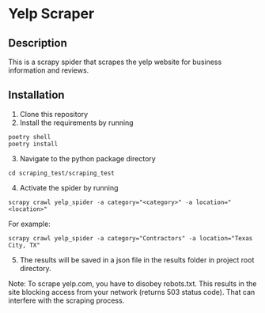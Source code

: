 # Yelp Scraper

## Description
This is a scrapy spider that scrapes the yelp website for business information and reviews.

## Installation
1. Clone this repository
2. Install the requirements by running
```
poetry shell
poetry install
```
3. Navigate to the python package directory
```
cd scraping_test/scraping_test
```
4. Activate the spider by running
```
scrapy crawl yelp_spider -a category="<category>" -a location="<location>"
```
For example:
```
scrapy crawl yelp_spider -a category="Contractors" -a location="Texas City, TX"
```
5. The results will be saved in a json file in the results folder in project root directory.

Note: To scrape yelp.com, you have to disobey robots.txt. This results in the site blocking access from your network (returns 503 status code). That can interfere with the scraping process.